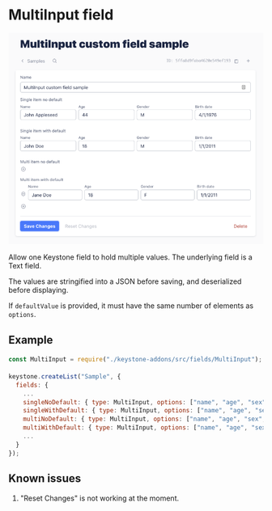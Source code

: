 # MultiInput field

![multiinput](./multiinput-screenshot.png)

Allow one Keystone field to hold multiple values. The underlying field is a Text field. 

The values are stringified into a JSON before saving, and deserialized before displaying.

If `defaultValue` is provided, it must have the same number of elements as `options`.


## Example

```javascript
const MultiInput = require("./keystone-addons/src/fields/MultiInput");

keystone.createList("Sample", {
  fields: {
    ...
    singleNoDefault: { type: MultiInput, options: ["name", "age", "sex", "birthDate"] },
    singleWithDefault: { type: MultiInput, options: ["name", "age", "sex", "birthDate"], defaultValue: ["default", 18, "M", "1/1/2011"] },
    multiNoDefault: { type: MultiInput, options: ["name", "age", "sex", "birthDate"], multi: true },
    multiWithDefault: { type: MultiInput, options: ["name", "age", "sex", "birthDate"], multi: true, defaultValue: ["default", 18, "M", "1/1/2011"] },
    ...
  }
});

```

## Known issues

1. "Reset Changes" is not working at the moment.

